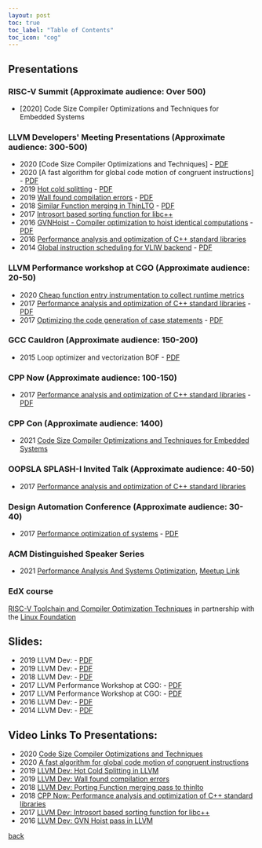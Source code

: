 ```yaml
---
layout: post 
toc: true
toc_label: "Table of Contents"
toc_icon: "cog"
---
```



## Presentations
### RISC-V Summit (Approximate audience: Over 500)
- [2020] Code Size Compiler Optimizations and Techniques for Embedded Systems

### LLVM Developers' Meeting Presentations (Approximate audience: 300-500)
- 2020 [Code Size Compiler Optimizations and Techniques] - [PDF](https://llvm.org/devmtg/2020-09/slides/Kumar-LLVMDevCodeSizePdf.pdf)
- 2020 [A fast algorithm for global code motion of congruent instructions] - [PDF](https://llvm.org/devmtg/2020-09/slides/A_fast_algorithm_for_global_code_motion_of_congruent_instructions.pdf)
- 2019 [Hot cold splitting](http://llvm.org/devmtg/2019-10/talk-abstracts.html#tech8) - [PDF](https://llvm.org/devmtg/2019-10/slides/Kumar-HotColdSplitting.pdf)
- 2019 [Wall found compilation errors](http://llvm.org/devmtg/2019-10/talk-abstracts.html#lit4) - [PDF](http://llvm.org/devmtg/2019-10/slides/Kumar-WallFoundCompilationErrors.pdf)
- 2018 [Similar Function merging in ThinLTO](http://llvm.org/devmtg/2018-10/talk-abstracts.html#talk2) - [PDF](https://llvm.org/devmtg/2018-10/slides/Kumar-FunctionMergingPortThinLTO.pdf)
- 2017 [Introsort based sorting function for libc++](http://llvm.org/devmtg/2017-10/#lightning3)
- 2016 [GVNHoist - Compiler optimization to hoist identical computations](http://llvm.org/devmtg/2016-11/#talk11) - [PDF](http://llvm.org/devmtg/2016-11/Slides/Kumar-Pop-GVNHoist.pdf)
- 2016 [Performance analysis and optimization of C++ standard libraries](https://llvmdevelopersmeetingbay2016.sched.com/event/8Yzk/performance-improvements-in-libcxx)
- 2014 [Global instruction scheduling for VLIW backend](http://llvm.org/devmtg/2014-10/#talk17) - [PDF](http://llvm.org/devmtg/2014-10/Slides/Larin-GlobalInstructionScheduling.pdf)

### LLVM Performance workshop at CGO (Approximate audience: 20-50)
- 2020 [Cheap function entry instrumentation to collect runtime metrics](http://llvm.org/devmtg/2020-02-23/#ak)
- 2017 [Performance analysis and optimization of C++ standard libraries](http://llvm.org/devmtg/2017-02-04/#kumar) - [PDF](http://llvm.org/devmtg/2017-02-04/Performance-analysis-of-libcxx.pdf)
- 2017 [Optimizing the code generation of case statements](http://llvm.org/devmtg/2017-02-04/#menezes) - [PDF](http://llvm.org/devmtg/2017-02-04/Efficient-clustering-of-case-statements-for-indirect-branch-prediction.pdf)

### GCC Cauldron (Approximate audience: 150-200)
- 2015 Loop optimizer and vectorization BOF - [PDF](http://gcc.gnu.org/wiki/cauldron2015?action=AttachFile&do=view&target=Aditya+Kumar,+Sebastian+Pop_+Loop+optimizer+and+vectorization+BOF.pdf)

### CPP Now (Approximate audience: 100-150)
- 2017 [Performance analysis and optimization of C++ standard libraries](http://sched.co/A8J7) - [PDF](https://github.com/hiraditya/std-benchmark/blob/master/docs/slides/slide-cppnow.pdf)

### CPP Con (Approximate audience: 1400)
- 2021 [Code Size Compiler Optimizations and Techniques for Embedded Systems](https://cppcon2021.sched.com/event/nvCU)

### OOPSLA SPLASH-I Invited Talk (Approximate audience: 40-50)
- 2017 [Performance analysis and optimization of C++ standard libraries](https://2017.splashcon.org/track/splash-2017-SPLASH-I#program)

### Design Automation Conference (Approximate audience: 30-40)
- 2017 [Performance optimization of systems](http://www2.dac.com/events/eventdetails.aspx?id=223-134) - [PDF](https://github.com/hiraditya/std-benchmark/blob/master/docs/slides/slide-DAC-2017.pdf)

### ACM Distinguished Speaker Series
- 2021 [Performance Analysis And Systems Optimization](https://twitter.com/TheOfficialACM/status/1346537805321670656?s=20), [Meetup Link](https://www.meetup.com/ACM-DC/events/274411831/)

### EdX course
[RISC-V Toolchain and Compiler Optimization Techniques](https://www.edx.org/course/risc-v-toolchain-and-compiler-optimization-techniques) in partnership with the [Linux Foundation](https://www.edx.org/school/linuxfoundationx)

## Slides:
- 2019 LLVM Dev: - [PDF](https://llvm.org/devmtg/2019-10/slides/Kumar-HotColdSplitting.pdf)
- 2019 LLVM Dev: - [PDF](http://llvm.org/devmtg/2019-10/slides/Kumar-WallFoundCompilationErrors.pdf)
- 2018 LLVM Dev: - [PDF](https://llvm.org/devmtg/2018-10/slides/Kumar-FunctionMergingPortThinLTO.pdf)
- 2017 LLVM Performance Workshop at CGO: - [PDF](http://llvm.org/devmtg/2017-02-04/Performance-analysis-of-libcxx.pdf)
- 2017 LLVM Performance Workshop at CGO: - [PDF](http://llvm.org/devmtg/2017-02-04/Efficient-clustering-of-case-statements-for-indirect-branch-prediction.pdf)
- 2016 LLVM Dev: - [PDF](http://llvm.org/devmtg/2016-11/Slides/Kumar-Pop-GVNHoist.pdf)
- 2014 LLVM Dev: - [PDF](http://llvm.org/devmtg/2014-10/Slides/Larin-GlobalInstructionScheduling.pdf)

## Video Links To Presentations:
- 2020 [Code Size Compiler Optimizations and Techniques](https://www.youtube.com/watch?v=puZ2B408VsM)
- 2020 [A fast algorithm for global code motion of congruent instructions](https://www.youtube.com/watch?v=Ar17O-bb90E)
- 2019 [LLVM Dev: Hot Cold Splitting in LLVM](https://www.youtube.com/watch?v=Q8rqGg6vHAE)
- 2019 [LLVM Dev: Wall found compilation errors](https://www.youtube.com/watch?v=Fc4Br0eNUa4)
- 2018 [LLVM Dev: Porting Function merging pass to thinlto](https://www.youtube.com/watch?v=GxQmcvYpKYU)
- 2018 [CPP Now: Performance analysis and optimization of C++ standard libraries](https://www.youtube.com/watch?v=OTCp_AkAyRQ)
- 2017 [LLVM Dev: Introsort based sorting function for libc++](https://www.youtube.com/watch?v=Lcz0ZHewkHs)
- 2016 [LLVM Dev: GVN Hoist pass in LLVM](https://www.youtube.com/watch?v=GB3OpqSwuUw)

[back](./)
